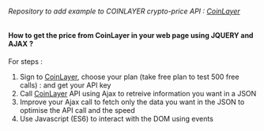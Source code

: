 ###### Repository to add example to COINLAYER crypto-price API : [CoinLayer](https://coinlayer.com/)

#### How to get the price from CoinLayer in your web page using **JQUERY** and **AJAX** ?

For steps : 
1. Sign to [CoinLayer](https://coinlayer.com/), choose your plan (take free plan to test 500 free calls) : and get your API key
2. Call [CoinLayer](https://coinlayer.com/) API using Ajax to retreive information you want in a JSON
3. Improve your Ajax call to fetch only the data you want in the JSON to optimise the API call and the speed
4. Use Javascript (ES6) to interact with the DOM using events

